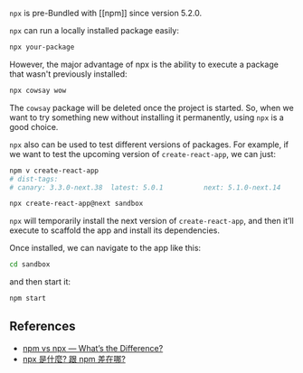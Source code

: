 
`npx` is pre-Bundled with [[npm]] since version 5.2.0.

`npx` can run a locally installed package easily:

```bash
npx your-package
```

However, the major advantage of npx is the ability to execute a package that wasn't previously installed:

```bash
npx cowsay wow	
```

The `cowsay` package will be deleted once the project is started.
So, when we want to try something new without installing it permanently, using `npx` is a good choice.

`npx` also can be used to test different versions of packages. For example, if we want to test the upcoming version of `create-react-app`, we can just:

```bash
npm v create-react-app
# dist-tags:
# canary: 3.3.0-next.38  latest: 5.0.1          next: 5.1.0-next.14

npx create-react-app@next sandbox
```

`npx` will temporarily install the next version of `create-react-app`, and then it’ll execute to scaffold the app and install its dependencies.

Once installed, we can navigate to the app like this:

```bash
cd sandbox
```

and then start it:
```bash
npm start
```

## References

- [npm vs npx — What’s the Difference?](https://www.freecodecamp.org/news/npm-vs-npx-whats-the-difference/)
- [npx 是什麼? 跟 npm 差在哪?](https://medium.com/itsems-frontend/whats-npx-e83400efe7f8)